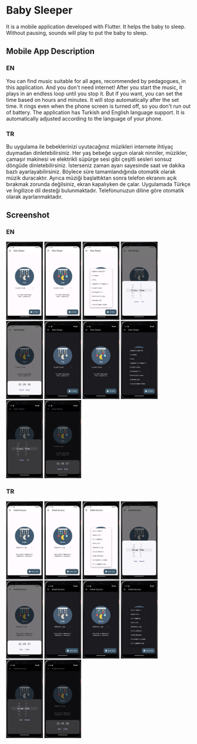 # Baby Sleeper

It is a mobile application developed with Flutter. It helps the baby to sleep. Without pausing, sounds will play to put the baby to sleep.

## Mobile App Description
### EN
You can find music suitable for all ages, recommended by pedagogues, in this application. And you don't need internet! After you start the music, it plays in an endless loop until you stop it. But if you want, you can set the time based on hours and minutes. It will stop automatically after the set time. It rings even when the phone screen is turned off, so you don't run out of battery. The application has Turkish and English language support. It is automatically adjusted according to the language of your phone.
### TR
Bu uygulama ile bebeklerinizi uyutacağınız müzikleri internete ihtiyaç duymadan dinletebilirsiniz. Her yaş bebeğe uygun olarak ninniler, müzikler, çamaşır makinesi ve elektrikli süpürge sesi gibi çeşitli sesleri sonsuz döngüde dinletebilirsiniz. İsterseniz zaman ayarı sayesinde saat ve dakika bazlı ayarlayabilirsiniz. Böylece süre tamamlandığında otomatik olarak müzik duracaktır. Ayrıca müziği başlattıktan sonra telefon ekranını açık bırakmak zorunda değilsiniz, ekran kapalıyken de çalar. Uygulamada Türkçe ve İngilizce dil desteği bulunmaktadır. Telefonunuzun diline göre otomatik olarak ayarlanmaktadır.

## Screenshot
### EN
<div class="row">
  <img src="screenshots/en/ss_light_01.jpg" width="100" />
  <img src="screenshots/en/ss_light_02.jpg" width="100" />
  <img src="screenshots/en/ss_light_03.jpg" width="100" />
  <img src="screenshots/en/ss_light_04.jpg" width="100" />
  <img src="screenshots/en/ss_light_05.jpg" width="100" />
  <img src="screenshots/en/ss_dark_01.jpg" width="100" />
  <img src="screenshots/en/ss_dark_02.jpg" width="100" />
  <img src="screenshots/en/ss_dark_03.jpg" width="100" />
  <img src="screenshots/en/ss_dark_04.jpg" width="100" />
  <img src="screenshots/en/ss_dark_05.jpg" width="100" />
</div>

### TR
<div class="row">
  <img src="screenshots/tr/ss_light_01.jpg" width="100" />
  <img src="screenshots/tr/ss_light_02.jpg" width="100" />
  <img src="screenshots/tr/ss_light_03.jpg" width="100" />
  <img src="screenshots/tr/ss_light_04.jpg" width="100" />
  <img src="screenshots/tr/ss_light_05.jpg" width="100" />
  <img src="screenshots/tr/ss_dark_01.jpg" width="100" />
  <img src="screenshots/tr/ss_dark_02.jpg" width="100" />
  <img src="screenshots/tr/ss_dark_03.jpg" width="100" />
  <img src="screenshots/tr/ss_dark_04.jpg" width="100" />
  <img src="screenshots/tr/ss_dark_05.jpg" width="100" />
</div>